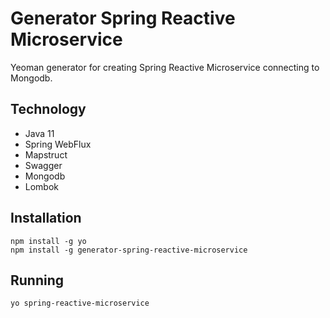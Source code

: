 # Generator Spring Reactive Microservice

Yeoman generator for creating Spring Reactive Microservice connecting to Mongodb.

## Technology

- Java 11
- Spring WebFlux
- Mapstruct
- Swagger
- Mongodb
- Lombok

## Installation
```
npm install -g yo
npm install -g generator-spring-reactive-microservice
```

## Running

```
yo spring-reactive-microservice
```
